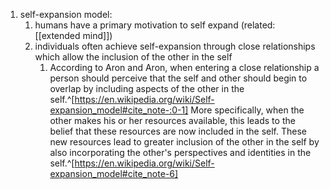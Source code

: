 1. self-expansion model:
	1. humans have a primary motivation to self expand (related: [[extended mind]])
	2. individuals often achieve self-expansion through close relationships which allow the inclusion of the other in the self
		1. According to Aron and Aron, when entering a close relationship a person should perceive that the self and other should begin to overlap by including aspects of the other in the self.^[https://en.wikipedia.org/wiki/Self-expansion_model#cite_note-:0-1] More specifically, when the other makes his or her resources available, this leads to the belief that these resources are now included in the self. These new resources lead to greater inclusion of the other in the self by also incorporating the other's perspectives and identities in the self.^[https://en.wikipedia.org/wiki/Self-expansion_model#cite_note-6]
